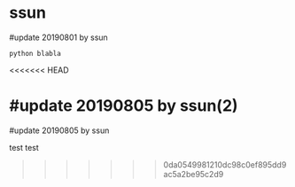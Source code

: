 # ssun

#update 20190801 by ssun
```
python blabla

```
<<<<<<< HEAD

#update 20190805 by ssun(2)
=======
#update 20190805 by ssun

test test
>>>>>>> 0da0549981210dc98c0ef895dd9ac5a2be95c2d9
